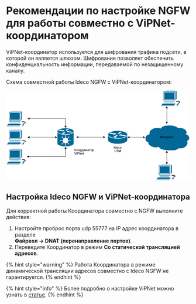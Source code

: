 # Рекомендации по настройке NGFW для работы совместно с ViPNet-координатором

ViPNet-координатор используется для шифрования трафика подсети, в которой он является шлюзом. Шифрование позволяет обеспечить конфиденциальность информации, передаваемой по незащищенному каналу.

Схема совместной работы Ideco NGFW с ViPNet-координатором:

![](../../.gitbook/assets/vipnet-coordinator1.png)

## Настройка Ideco NGFW и ViPNet-координатора

Для корректной работы Координатора совместно с NGFW выполните действия:

1. Настройте проброс порта udp 55777 на IP адрес координатора в разделе \
  **Файрвол -> DNAT (перенаправление портов)**.
2. Переведите Координатор в режим **Со статической трансляцией адресов**.

{% hint style="warning" %}
Работа Координатора в режиме динамической трансляции адресов совместно с Ideco NGFW не гарантируется.
{% endhint %}

{% hint style="info" %}
Более подробно о настройке ViPNet можно узнать в [статье](https://infotecs.ru/press-center/publications/printsipy-marshrutizatsii-i-preobrazovaniya-ip-trafika-v-vpn-seti-sozdannoy-s-ispolzovaniem-tekhnolo/).
{% endhint %}